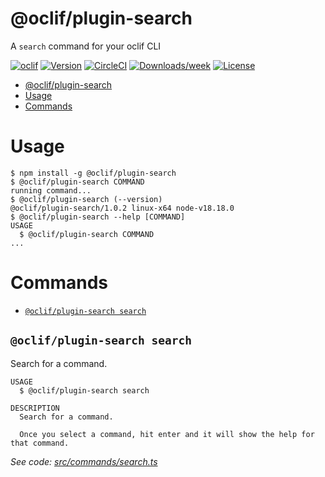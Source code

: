# @oclif/plugin-search

A `search` command for your oclif CLI

[![oclif](https://img.shields.io/badge/cli-oclif-brightgreen.svg)](https://oclif.io)
[![Version](https://img.shields.io/npm/v/oclif-plugin-search.svg)](https://npmjs.org/package/oclif-plugin-search)
[![CircleCI](https://circleci.com/gh/oclif/plugin-search/tree/main.svg?style=shield)](https://circleci.com/gh/oclif/plugin-search/tree/main)
[![Downloads/week](https://img.shields.io/npm/dw/oclif-plugin-search.svg)](https://npmjs.org/package/oclif-plugin-search)
[![License](https://img.shields.io/npm/l/oclif-plugin-search.svg)](https://github.com/oclif/plugin-search/blob/main/package.json)

<!-- toc -->

- [@oclif/plugin-search](#oclifplugin-search)
- [Usage](#usage)
- [Commands](#commands)
<!-- tocstop -->

# Usage

<!-- usage -->

```sh-session
$ npm install -g @oclif/plugin-search
$ @oclif/plugin-search COMMAND
running command...
$ @oclif/plugin-search (--version)
@oclif/plugin-search/1.0.2 linux-x64 node-v18.18.0
$ @oclif/plugin-search --help [COMMAND]
USAGE
  $ @oclif/plugin-search COMMAND
...
```

<!-- usagestop -->

# Commands

<!-- commands -->

- [`@oclif/plugin-search search`](#oclifplugin-search-search)

## `@oclif/plugin-search search`

Search for a command.

```
USAGE
  $ @oclif/plugin-search search

DESCRIPTION
  Search for a command.

  Once you select a command, hit enter and it will show the help for that command.
```

_See code: [src/commands/search.ts](https://github.com/oclif/plugin-search/blob/1.0.2/src/commands/search.ts)_

<!-- commandsstop -->

